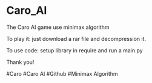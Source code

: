 # Caro_AI
 The Caro AI game use minimax algorithm

To play it: just download a rar file and decompression it.

To use code: setup library in require and run a main.py

Thank you!

#Caro
#Caro AI
#Github
#Minimax Algorithm
